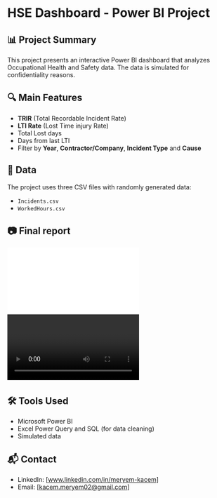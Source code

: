 # HSE Dashboard - Power BI Project

## 📊 Project Summary
This project presents an interactive Power BI dashboard that analyzes Occupational Health and Safety data. The data is simulated for confidentiality reasons.

## 🔍 Main Features
- **TRIR** (Total Recordable Incident Rate)
- **LTI Rate** (Lost Time injury Rate)
- Total Lost days
- Days from last LTI 
- Filter by **Year**, **Contractor/Company**, **Incident Type** and **Cause**

## 📁 Data
The project uses three CSV files with randomly generated data:
- `Incidents.csv`
- `WorkedHours.csv`

## 📷 Final report
![Dashboard Overview](HSEDashboardReport.pdf)
![Screenshot](HSE_Dashboard.mp4)


## 🛠 Tools Used
- Microsoft Power BI
- Excel Power Query and SQL (for data cleaning)
- Simulated data

## 📬 Contact
- LinkedIn: [www.linkedin.com/in/meryem-kacem]
- Email: [kacem.meryem02@gmail.com]
